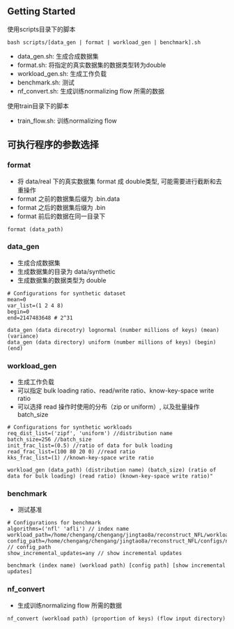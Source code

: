 ## Getting Started
使用scripts目录下的脚本

```
bash scripts/[data_gen | format | workload_gen | benchmark].sh
```

- data_gen.sh: 生成合成数据集
- format.sh: 将指定的真实数据集的数据类型转为double
- workload_gen.sh: 生成工作负载
- benchmark.sh: 测试
- nf_convert.sh: 生成训练normalizing flow 所需的数据

使用train目录下的脚本
- train_flow.sh: 训练normalizing flow

## 可执行程序的参数选择
### format
- 将 data/real 下的真实数据集 format 成 double类型, 可能需要进行截断和去重操作 
- format 之前的数据集后缀为 .bin.data
- format 之后的数据集后缀为 .bin
- format 前后的数据在同一目录下
```
format (data_path)
```
### data_gen
- 生成合成数据集
- 生成数据集的目录为 data/synthetic
- 生成数据集的数据类型为 double
```
# Configurations for synthetic dataset
mean=0
var_list=(1 2 4 8)
begin=0
end=2147483648 # 2^31

data_gen (data direcotry) lognormal (number millions of keys) (mean) (variance)
data_gen (data directory) uniform (number millions of keys) (begin) (end)
```

### workload_gen
- 生成工作负载
- 可以指定 bulk loading ratio、read/write ratio、know-key-space write ratio
- 可以选择 read 操作时使用的分布（zip or uniform）, 以及批量操作 batch_size
```
# Configurations for synthetic workloads
req_dist_list=('zipf', 'uniform') //distribution name
batch_size=256 //batch_size
init_frac_list=(0.5) //ratio of data for bulk loading 
read_frac_list=(100 80 20 0) //read ratio
kks_frac_list=(1) //known-key-space write ratio

workload_gen (data_path) (distribution name) (batch_size) (ratio of data for bulk loading) (read ratio) (known-key-space write ratio)"
```

### benchmark
- 测试基准
```
# Configurations for benchmark
algorithms=('nfl' 'afli') // index name
workload_path=/home/chengang/chengang/jingtao8a/reconstruct_NFL/workload/ycsb_200M_double_80R_zipf.bin
config_path=/home/chengang/chengang/jingtao8a/reconstruct_NFL/configs/nfl_ycsb_200M_double.in // config_path
show_incremental_updates=any // show incremental updates

benchmark (index name) (workload path) [config path] [show incremental updates]
```
### nf_convert
- 生成训练normalizing flow 所需的数据
```
nf_convert (workload path) (proportion of keys) (flow input directory)
```